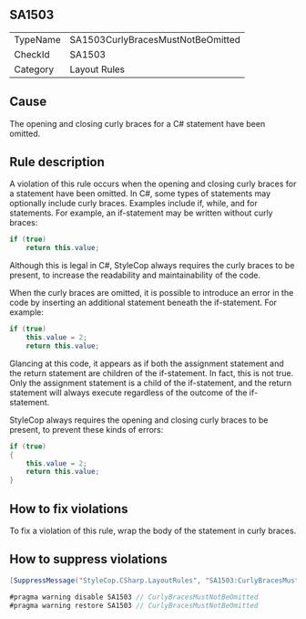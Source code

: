 ﻿## SA1503

<table>
<tr>
  <td>TypeName</td>
  <td>SA1503CurlyBracesMustNotBeOmitted</td>
</tr>
<tr>
  <td>CheckId</td>
  <td>SA1503</td>
</tr>
<tr>
  <td>Category</td>
  <td>Layout Rules</td>
</tr>
</table>

## Cause

The opening and closing curly braces for a C# statement have been omitted.

## Rule description

A violation of this rule occurs when the opening and closing curly braces for a statement have been omitted. In C#, some types of statements may optionally include curly braces. Examples include if, while, and for statements. For example, an if-statement may be written without curly braces:

```csharp
if (true) 
    return this.value;
```

Although this is legal in C#, StyleCop always requires the curly braces to be present, to increase the readability and maintainability of the code.

When the curly braces are omitted, it is possible to introduce an error in the code by inserting an additional statement beneath the if-statement. For example:

```csharp
if (true) 
    this.value = 2;       
    return this.value;
```

Glancing at this code, it appears as if both the assignment statement and the return statement are children of the if-statement. In fact, this is not true. Only the assignment statement is a child of the if-statement, and the return statement will always execute regardless of the outcome of the if-statement.

StyleCop always requires the opening and closing curly braces to be present, to prevent these kinds of errors:

```csharp
if (true) 
{
    this.value = 2;
    return this.value;
}
```

## How to fix violations

To fix a violation of this rule, wrap the body of the statement in curly braces.

## How to suppress violations

```csharp
[SuppressMessage("StyleCop.CSharp.LayoutRules", "SA1503:CurlyBracesMustNotBeOmitted", Justification = "Reviewed.")]
```

```csharp
#pragma warning disable SA1503 // CurlyBracesMustNotBeOmitted
#pragma warning restore SA1503 // CurlyBracesMustNotBeOmitted
```
